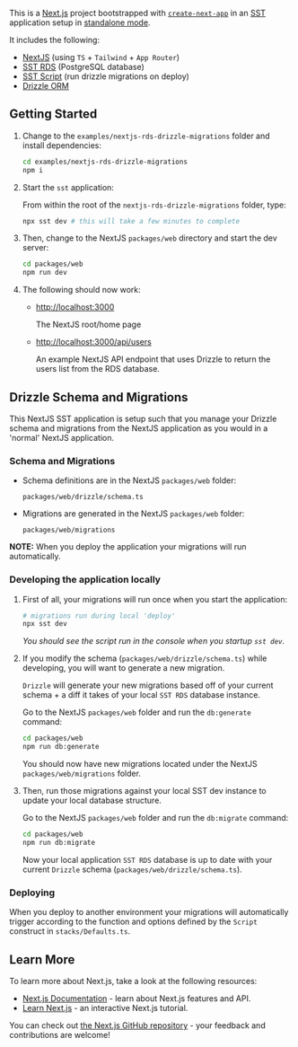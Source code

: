 This is a [Next.js](https://nextjs.org/) project bootstrapped with [`create-next-app`](https://github.com/vercel/next.js/tree/canary/packages/create-next-app) in an [SST](https://sst.dev/) application setup in [standalone mode](https://docs.sst.dev/start/standalone).

It includes the following:

* [NextJS](https://nextjs.org) (using `TS` + `Tailwind` + `App Router`)
* [SST RDS](https://docs.sst.dev/constructs/RDS) (PostgreSQL database)
* [SST Script](https://docs.sst.dev/constructs/Script) (run drizzle migrations on deploy)
* [Drizzle ORM](https://orm.drizzle.team/)

## Getting Started

1. Change to the `examples/nextjs-rds-drizzle-migrations` folder and install dependencies:

    ```bash
    cd examples/nextjs-rds-drizzle-migrations
    npm i
    ```

1. Start the `sst` application:

    From within the root of the `nextjs-rds-drizzle-migrations` folder, type:

    ```bash
    npx sst dev # this will take a few minutes to complete
    ```

1. Then, change to the NextJS `packages/web` directory and start the dev server:

    ```bash
    cd packages/web
    npm run dev
    ```

1. The following should now work:

    * [http://localhost:3000](http://localhost:3000)
    
        The NextJS root/home page

    * [http://localhost:3000/api/users](http://localhost:3000/api/users)

        An example NextJS API endpoint that uses Drizzle to return the users list from the RDS database.

## Drizzle Schema and Migrations

This NextJS SST application is setup such that you manage your Drizzle schema and migrations from the NextJS application as you would in a 'normal' NextJS application.

### **Schema and Migrations**

* Schema definitions are in the NextJS `packages/web` folder:

    `packages/web/drizzle/schema.ts`

* Migrations are generated in the NextJS `packages/web` folder:

    `packages/web/migrations`

**NOTE:** When you deploy the application your migrations will run automatically.

### Developing the application locally

1. First of all, your migrations will run once when you start the application:

    ```bash
    # migrations run during local 'deploy'
    npx sst dev
    ```

    *You should see the script run in the console when you startup `sst dev`.*

1. If you modify the schema (`packages/web/drizzle/schema.ts`) while developing, you will want to generate a new migration.

    `Drizzle` will generate your new migrations based off of your current schema + a diff it takes of your local `SST RDS` database instance.
    
    Go to the NextJS `packages/web` folder and run the `db:generate` command:
    ```bash
    cd packages/web
    npm run db:generate
    ```

    You should now have new migrations located under the NextJS `packages/web/migrations` folder.

1. Then, run those migrations against your local SST dev instance to update your local database structure.

    Go to the NextJS `packages/web` folder and run the `db:migrate` command:
    ```bash
    cd packages/web
    npm run db:migrate
    ```

    Now your local application `SST RDS` database is up to date with your current `Drizzle` schema (`packages/web/drizzle/schema.ts`).

### Deploying

When you deploy to another environment your migrations will automatically trigger according to the function and options defined by the `Script` construct in `stacks/Defaults.ts`.

## Learn More

To learn more about Next.js, take a look at the following resources:

- [Next.js Documentation](https://nextjs.org/docs) - learn about Next.js features and API.
- [Learn Next.js](https://nextjs.org/learn) - an interactive Next.js tutorial.

You can check out [the Next.js GitHub repository](https://github.com/vercel/next.js/) - your feedback and contributions are welcome!
